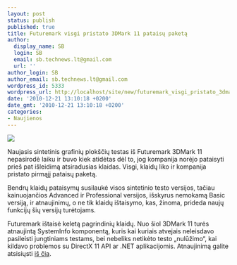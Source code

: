 ```yaml
---
layout: post
status: publish
published: true
title: Futuremark visgi pristato 3DMark 11 pataisų paketą
author:
  display_name: SB
  login: SB
  email: sb.technews.lt@gmail.com
  url: ''
author_login: SB
author_email: sb.technews.lt@gmail.com
wordpress_id: 5333
wordpress_url: http://localhost/site/new/futuremark_visgi_pristato_3dmark_11_pataisu_paketa/
date: '2010-12-21 13:10:18 +0200'
date_gmt: '2010-12-21 13:10:18 +0200'
categories:
- Naujienos
---
```

<div class="imgright"><img src="http://www.part.lt/img/5f34745de94abdb931bb19a83e7a59f7939.jpg"  /></div>
<p>Naujasis sintetinis grafinių plokščių testas iš Futuremark 3DMark 11 nepasirodė laiku ir buvo kiek atidėtas dėl to, jog kompanija norėjo pataisyti prieš pat išleidimą atsiradusias klaidas. Visgi, klaidų liko ir kompanija pristato pirmąjį pataisų paketą.</p>
<p>Bendrų klaidų pataisymų susilaukė visos sintetinio testo versijos, tačiau kainuojančios Advanced ir Professional versijos, išskyrus nemokamą Basic versiją, ir atnaujinimų, o ne tik klaidų ištaisymo, kas, žinoma, prideda naujų funkcijų šių versijų turėtojams.</p>
<p>Futuremark ištaisė keletą pagrindinių klaidų. Nuo šiol 3DMark 11 turės atnaujintą SystemInfo komponentą, kuris kai kuriais atvejais neleisdavo pasileisti jungtiniams testams, bei nebeliks netikėto testo „nulūžimo“, kai kildavo problemos su DirectX 11 API ar .NET aplikacijomis. Atnaujinimą galite atsisiųsti <a class="ns" href="http://www.futuremark.com/download/3dmark11/update/3DMark_11_v100_to_v101_updater.exe">iš čia</a>.<br /></p>
